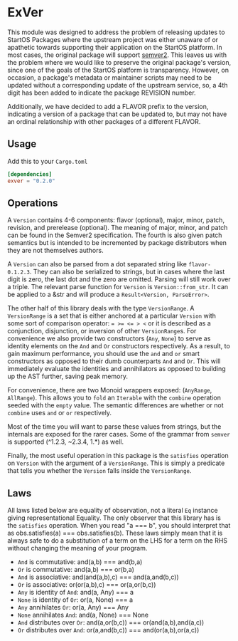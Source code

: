 # ExVer

This module was designed to address the problem of releasing updates to StartOS Packages where the upstream project was
either unaware of or apathetic towards supporting their application on the StartOS platform. In most cases, the original
package will support [semver2](https://semver.org/spec/v2.0.0.html). This leaves us with the problem where we would like
to preserve the original package's version, since one of the goals of the StartOS platform is transparency. However, on
occasion, a package's metadata or maintainer scripts may need to be updated without a corresponding update of the upstream
service, so, a 4th digit has been added to indicate the package REVISION number.

Additionally, we have decided to add a FLAVOR prefix to the version, indicating a version of a package that can be updated
to, but may not have an ordinal relationship with other packages of a different FLAVOR.

## Usage

Add this to your `Cargo.toml`

```toml
[dependencies]
exver = "0.2.0"
```

## Operations

A `Version` contains 4-6 components: flavor (optional), major, minor, patch, revision, and prerelease (optional). The
meaning of major, minor, and patch can be found in the Semver2 specification. The fourth is also given patch semantics
but is intended to be incremented by package distributors when they are not themselves authors.

A `Version` can also be parsed from a dot separated string like `flavor-0.1.2.3`. They can also be serialized to strings,
but in cases where the last digit is zero, the last dot and the zero are omitted. Parsing will still work over a triple.
The relevant parse function for `Version` is `Version::from_str`. It can be applied to a &str and will produce a
`Result<Version, ParseError>`.

The other half of this library deals with the type `VersionRange`. A `VersionRange` is a set that is either anchored at
a particular `Version` with some sort of comparison operator: `= >= <= > <` or it is described as a conjunction,
disjunction, or inversion of other `VersionRange`s. For convenience we also provide two constructors (`Any`, `None`) to
serve as identity elements on the `And` and `Or` constructors respectively. As a result, to gain maximum performance, you
should use the `and` and `or` smart constructors as opposed to their dumb counterparts `And` and `Or`. This will
immediately evaluate the identities and annihilators as opposed to building up the AST further, saving peak memory.

For convenience, there are two Monoid wrappers exposed: (`AnyRange`, `AllRange`). This allows you to `fold` an `Iterable`
with the `combine` operation seeded with the `empty` value. The semantic differences are whether or not `combine` uses
`and` or `or` respectively.

Most of the time you will want to parse these values from strings, but the internals are exposed for the rarer cases.
Some of the grammar from `semver` is supported (^1.2.3, ~2.3.4, 1.\*) as well.

Finally, the most useful operation in this package is the `satisfies` operation on `Version` with the argument of a
`VersionRange`. This is simply a predicate that tells you whether the `Version` falls inside the `VersionRange`.

## Laws

All laws listed below are equality of observation, not a literal `Eq` instance giving representational Equality. The
only observer that this library has is the `satisfies` operation. When you read "a === b", you should interpret that as
obs.satisfies(a) === obs.satisfies(b). These laws simply mean that it is always safe to do a substitution of a term on
the LHS for a term on the RHS without changing the meaning of your program.

- `And` is commutative: and(a,b) === and(b,a)
- `Or` is commutative: and(a,b) === or(b,a)
- `And` is associative: and(and(a,b),c) === and(a,and(b,c))
- `Or` is associative: or(or(a,b),c) === or(a,or(b,c))
- `Any` is identity of `And`: and(a, Any) === a
- `None` is identity of `Or`: or(a, None) === a
- `Any` annihilates `Or`: or(a, Any) === Any
- `None` annihilates `And`: and(a, None) === None
- `And` distributes over `Or`: and(a,or(b,c)) === or(and(a,b),and(a,c))
- `Or` distributes over `And`: or(a,and(b,c)) === and(or(a,b),or(a,c))
